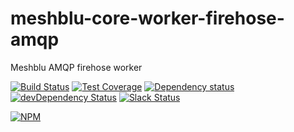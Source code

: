 # meshblu-core-worker-firehose-amqp
Meshblu AMQP firehose worker

[![Build Status](https://travis-ci.org/octoblu/meshblu-core-worker-firehose-amqp.svg?branch=master)](https://travis-ci.org/octoblu/meshblu-core-worker-firehose-amqp)
[![Test Coverage](https://codecov.io/gh/octoblu/meshblu-core-worker-firehose-amqp/branch/master/graph/badge.svg)](https://codecov.io/gh/octoblu/meshblu-core-worker-firehose-amqp)
[![Dependency status](http://img.shields.io/david/octoblu/meshblu-core-worker-firehose-amqp.svg?style=flat)](https://david-dm.org/octoblu/meshblu-core-worker-firehose-amqp)
[![devDependency Status](http://img.shields.io/david/dev/octoblu/meshblu-core-worker-firehose-amqp.svg?style=flat)](https://david-dm.org/octoblu/meshblu-core-worker-firehose-amqp#info=devDependencies)
[![Slack Status](http://community-slack.octoblu.com/badge.svg)](http://community-slack.octoblu.com)

[![NPM](https://nodei.co/npm/meshblu-core-worker-firehose-amqp.svg?style=flat)](https://npmjs.org/package/meshblu-core-worker-firehose-amqp)

